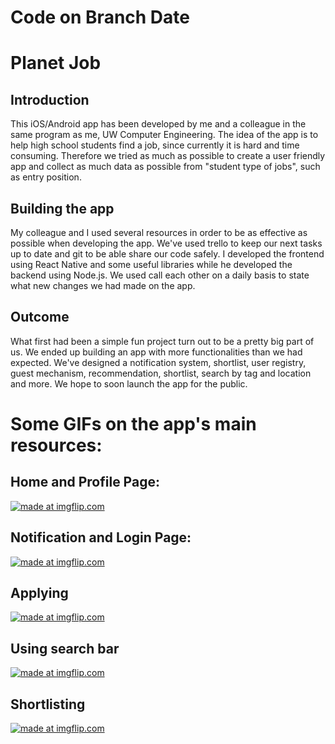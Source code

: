# Code on Branch Date
# Planet Job
## Introduction
This iOS/Android app has been developed by me and a colleague in the same program as me, UW Computer Engineering.
The idea of the app is to help high school students find a job, since currently it is hard and time consuming.
Therefore we tried as much as possible to create a user friendly app and collect as much data as possible from "student type of jobs", such as entry position.
## Building the app
My colleague and I used several resources in order to be as effective as possible when developing the app. We've used trello to keep our next tasks up to date and git to be able share our code safely. I developed the frontend using React Native and some useful libraries while he developed the backend using Node.js. We used call each other on a daily basis to state what new changes we had made on the app.
## Outcome
What first had been a simple fun project turn out to be a pretty big part of us. We ended up building an app with more functionalities than we had expected. We've designed a notification system, shortlist, user registry, guest mechanism, recommendation, shortlist, search by tag and location and more. We hope to soon launch the app for the public.
# Some GIFs on the app's main resources:

## Home and Profile Page:
<a href="https://imgflip.com/gif/30zfe6"><img src="https://i.imgflip.com/30zfe6.gif" title="made at imgflip.com"/></a>

## Notification and Login Page:
<a href="https://imgflip.com/gif/30zfk9"><img src="https://i.imgflip.com/30zfk9.gif" title="made at imgflip.com"/></a>

## Applying
<a href="https://imgflip.com/gif/30zglc"><img src="https://i.imgflip.com/30zglc.gif" title="made at imgflip.com"/></a>

## Using search bar
<a href="https://imgflip.com/gif/30zgxd"><img src="https://i.imgflip.com/30zgxd.gif" title="made at imgflip.com"/></a>

## Shortlisting
<a href="https://imgflip.com/gif/30zh4n"><img src="https://i.imgflip.com/30zh4n.gif" title="made at imgflip.com"/></a>
